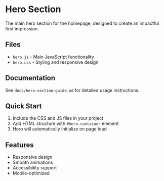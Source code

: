 # Hero Section

The main hero section for the homepage, designed to create an impactful first impression.

## Files
- `hero.js` - Main JavaScript functionality
- `hero.css` - Styling and responsive design

## Documentation
See `docs/hero-section-guide.md` for detailed usage instructions.

## Quick Start
1. Include the CSS and JS files in your project
2. Add HTML structure with `#hero-container` element
3. Hero will automatically initialize on page load

## Features
- Responsive design
- Smooth animations
- Accessibility support
- Mobile-optimized
